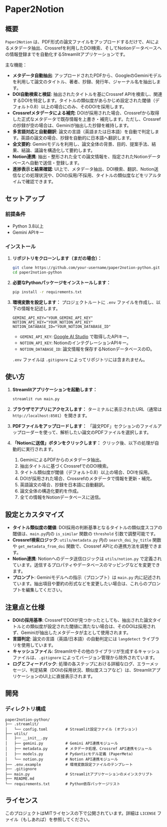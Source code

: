 # Paper2Notion

## 概要

`Paper2Notion` は、PDF形式の論文ファイルをアップロードするだけで、AIによるメタデータ抽出、Crossrefを利用したDOI検索、そしてNotionデータベースへの情報登録までを自動化するStreamlitアプリケーションです。

主な機能：

-   **メタデータ自動抽出**: アップロードされたPDFから、GoogleのGeminiモデルを利用して論文のタイトル、著者、抄録、発行年、ジャーナル名を抽出します。
-   **DOI自動検索と検証**: 抽出されたタイトルを基にCrossref APIを検索し、関連するDOIを特定します。タイトルの類似度があらかじめ設定された閾値（デフォルト0.8）以上の場合にのみ、そのDOIを採用します。
-   **Crossrefメタデータによる補完**: DOIが採用された場合、Crossrefから取得した正式なメタデータで既存情報を上書き・補完します。ただし、Crossrefの抄録が空の場合は、Geminiが抽出した抄録を維持します。
-   **多言語対応と自動翻訳**: 論文の言語（英語または日本語）を自動で判定します。英語の論文の場合、抄録を自動的に日本語へ翻訳します。
-   **全文要約**: Geminiモデルを利用し、論文全体の背景、目的、提案手法、結果、結論、議論を構造化して要約します。
-   **Notion連携**: 抽出・整形された全ての論文情報を、指定されたNotionデータベースへ自動で送信・登録します。
-   **進捗表示と結果確認**: UI上で、メタデータ抽出、DOI検索、翻訳、Notion送信などの処理状況や、DOIの採用/不採用、タイトルの類似度などをリアルタイムで確認できます。

## セットアップ

### 前提条件

-   Python 3.8以上
-   Gemini APIキー

### インストール

1.  **リポジトリをクローンします（まだの場合）：**
    ```bash
    git clone https://github.com/your-username/paper2notion-python.git
    cd paper2notion-python
    ```

2.  **必要なPythonパッケージをインストールします：**
    ```bash
    pip install -r requirements.txt
    ```

3.  **環境変数を設定します：**
    プロジェクトルートに `.env` ファイルを作成し、以下の情報を記述します。
    ```env
    GEMINI_API_KEY="YOUR_GEMINI_API_KEY"
    NOTION_API_KEY="YOUR_NOTION_API_KEY"
    NOTION_DATABASE_ID="YOUR_NOTION_DATABASE_ID"
    ```
    -   `GEMINI_API_KEY`: [Google AI Studio](https://aistudio.google.com/app/apikey) で取得したAPIキー。
    -   `NOTION_API_KEY`: NotionのインテグレーションAPIキー。
    -   `NOTION_DATABASE_ID`: 論文情報を保存するNotionデータベースのID。

    `.env` ファイルは `.gitignore` によってリポジトリには含まれません。

## 使い方

1.  **Streamlitアプリケーションを起動します：**
    ```bash
    streamlit run main.py
    ```

2.  **ブラウザでアプリにアクセスします：**
    ターミナルに表示されたURL（通常は `http://localhost:8501`）を開きます。

3.  **PDFファイルをアップロードします：**
    「論文PDF」セクションのファイルアップローダーを使って、解析したい論文のPDFファイルを選択します。

4.  **「Notionに送信」ボタンをクリックします：**
    クリック後、以下の処理が自動的に実行されます。
    1.  GeminiによるPDFからのメタデータ抽出。
    2.  抽出タイトルに基づくCrossrefでのDOI検索。
    3.  タイトル類似度が閾値（デフォルト0.8）以上の場合、DOIを採用。
    4.  DOIが採用された場合、Crossrefのメタデータで情報を更新・補完。
    5.  英語論文の場合、抄録を日本語に自動翻訳。
    6.  論文全体の構造化要約を作成。
    7.  全ての情報をNotionデータベースに送信。

## 設定とカスタマイズ

-   **タイトル類似度の閾値**: DOI採用の判断基準となるタイトルの類似度スコアの閾値は、`main.py`内の `is_similar` 関数の `threshold` 引数で調整可能です。
-   **Crossref検索ロジック**: `utils/metadata.py` 内の `search_doi_by_title` 関数や `get_metadata_from_doi` 関数で、Crossref APIとの連携方法を調整できます。
-   **Notion連携**: Notionへのデータ送信ロジックは `utils/notion.py` で定義されています。送信するプロパティやデータベースのマッピングなどを変更できます。
-   **プロンプト**: Geminiモデルへの指示（プロンプト）は `main.py` 内に記述されています。抽出項目や要約の形式などを変更したい場合は、これらのプロンプトを編集してください。

## 注意点と仕様

-   **DOIの採用基準**: CrossrefでDOIが見つかったとしても、抽出された論文タイトルとの類似度が設定された閾値に満たない場合は、そのDOIは採用されず、Geminiが抽出したメタデータが主として使用されます。
-   **言語判定**: 論文の言語（英語/日本語）の自動判定には `langdetect` ライブラリを使用しています。
-   **キャッシュファイル**: Streamlitやその他のライブラリが生成するキャッシュファイルは、`.gitignore` によってバージョン管理から除外されています。
-   **ログとフィードバック**: 処理の各ステップにおける詳細なログ、エラーメッセージ、判定結果（DOIの採用状況、類似度スコアなど）は、StreamlitアプリケーションのUI上に直接表示されます。

## 開発

### ディレクトリ構成

```
paper2notion-python/
├── .streamlit/
│   └── config.toml        # Streamlit設定ファイル (オプション)
├── utils/
│   ├── __init__.py
│   ├── gemini.py          # Gemini API連携モジュール
│   ├── metadata.py        # メタデータ処理、Crossref API連携モジュール
│   ├── models.py          # Pydanticモデル定義 (PaperMeta)
│   └── notion.py          # Notion API連携モジュール
├── .env.example           # 環境変数設定ファイルのテンプレート
├── .gitignore
├── main.py                # Streamlitアプリケーションのメインスクリプト
├── README.md
└── requirements.txt       # Python依存パッケージリスト
```

## ライセンス

このプロジェクトはMITライセンスの下で公開されています。詳細は `LICENSE` ファイル（もしあれば）を参照してください。
